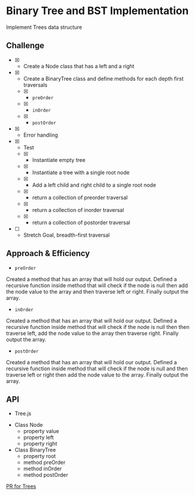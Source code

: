 # Binary Tree and BST Implementation
<!-- Short summary or background information -->
Implement Trees data structure

## Challenge
<!-- Description of the challenge -->
- [x] - Create a Node class that has a left and a right
- [x] - Create a BinaryTree class and define methods for each depth first traversals
  - [x] - `preOrder`
  - [x] - `inOrder`
  - [x] - `postOrder`
- [x] - Error handling
- [x] - Test
  - [x] - Instantiate empty tree
  - [x] - Instantiate a tree with a single root node
  - [x] - Add a left child and right child to a single root node
  - [x] - return a collection of preorder traversal
  - [x] - return a collection of inorder traversal
  - [x] - return a collection of postorder traversal
- [ ] - Stretch Goal, breadth-first traversal

## Approach & Efficiency
<!-- What approach did you take? Why? What is the Big O space/time for this approach? -->

- `preOrder`

Created a method that has an array that will hold our output.  Defined a recursive function inside method that will check if the node is null then add the node value to the array and then traverse left or right.  Finally output the array.

- `inOrder`

Created a method that has an array that will hold our output.  Defined a recursive function inside method that will check if the node is null then then traverse left, add the node value to the array then traverse right.  Finally output the array.

- `postOrder`

Created a method that has an array that will hold our output.  Defined a recursive function inside method that will check if the node is null and then traverse left or right then add the node value to the array.  Finally output the array.

## API
<!-- Description of each method publicly available to your Stack and Queue-->

* Tree.js
- Class Node
  - property value
  - property left
  - property right
- Class BinaryTree
  - property root
  - method preOrder
  - method inOrder
  - method postOrder


[PR for Trees](https://github.com/astrokd/data-structures-and-algorithms/pull/43)